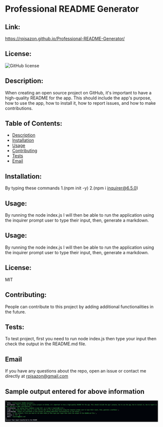 # Professional README Generator

  ## Link:
  https://rpjsazon.github.io/Professional-README-Generator/

  ## License:
  ![GitHub license](https://img.shields.io/badge/license-MIT-blue.svg)

  ## Description:
  When creating an open source project on GitHub, it's important to have a high-quality README for the app. This should include the app's purpose, how to use the app, how to install it, how to report issues, and how to make contributions.

  ## Table of Contents:
  - [Description](#description)
  - [Installation](#installation)
  - [Usage](#usage)
  - [Contributing](#contributing)
  - [Tests](#tests)
  - [Email](#email)

  ## Installation:
  By typing these commands 1.(npm init -y) 2.(npm i inquirer@6.5.0)

  ## Usage:
  By running the node index.js I will then be able to run the application using the inquirer prompt user to type their input, then, generate a markdown.

  ## Usage:
  By running the node index.js I will then be able to run the application using the inquirer prompt user to type their input, then, generate a markdown.

  ## License:
  MIT

  ## Contributing:
  People can contribute to this project by adding additional functionalities in the future.

  ## Tests:
  To test project, first you need to run node index.js then type your input then check the output in the README.md file.

  ## Email
  If you have any questions about the repo, open an issue or contact me directly at rpjsazon@gmail.com

  ## Sample output entered for above information
  ![](./screenshot/sample-output.JPG)

  